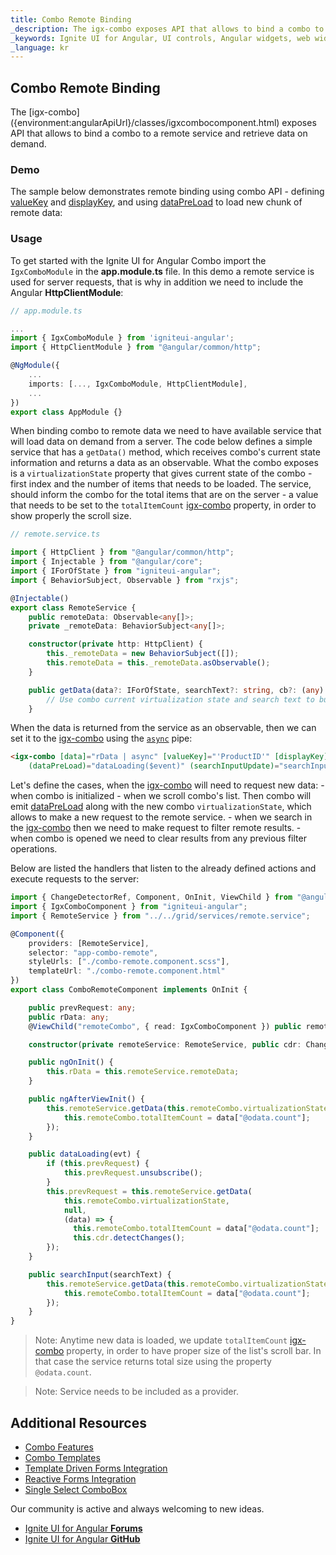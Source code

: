 ```yaml
---
title: Combo Remote Binding
_description: The igx-combo exposes API that allows to bind a combo to a remote service and retrieve data on demand.
_keywords: Ignite UI for Angular, UI controls, Angular widgets, web widgets, UI widgets, Angular, Native Angular Components Suite, Native Angular Controls, Native Angular Components Library, Angular Combo components, Angular Combo controls, Angular Combo Remote Binding
_language: kr
---
```


## Combo Remote Binding
<p class="highlight">
The [igx-combo]({environment:angularApiUrl}/classes/igxcombocomponent.html) exposes API that allows to bind a combo to a remote service and retrieve data on demand.
</p>
<div class="divider"></div>

### Demo
The sample below demonstrates remote binding using combo API - defining [valueKey]({environment:angularApiUrl}/classes/igxcombocomponent.html#valuekey) and [displayKey]({environment:angularApiUrl}/classes/igxcombocomponent.html#displaykey), and using [dataPreLoad]({environment:angularApiUrl}/classes/igxcombocomponent.html#datapreload) to load new chunk of remote data:

<code-view style="height: 400px;"
           data-demos-base-url="{environment:demosBaseUrl}"
           iframe-src="{environment:demosBaseUrl}/lists/combo-remote/" >
</code-view>


### Usage
To get started with the Ignite UI for Angular Combo import the `IgxComboModule` in the **app.module.ts** file. In this demo a remote service is used for server requests, that is why in addition we need to include the Angular **HttpClientModule**:

```typescript
// app.module.ts

...
import { IgxComboModule } from 'igniteui-angular';
import { HttpClientModule } from "@angular/common/http";

@NgModule({
    ...
    imports: [..., IgxComboModule, HttpClientModule],
    ...
})
export class AppModule {}
```

When binding combo to remote data we need to have available service that will load data on demand from a server. The code below defines a simple service that has a `getData()` method, which receives combo's current state information and returns a data as an observable. What the combo exposes is a `virtualizationState` property that gives current state of the combo - first index and the number of items that needs to be loaded.
The service, should inform the combo for the total items that are on the server - a value that needs to be set to the `totalItemCount` [igx-combo]({environment:angularApiUrl}/classes/igxcombocomponent.html) property, in order to show properly the scroll size.

```typescript
// remote.service.ts

import { HttpClient } from "@angular/common/http";
import { Injectable } from "@angular/core";
import { IForOfState } from "igniteui-angular";
import { BehaviorSubject, Observable } from "rxjs";

@Injectable()
export class RemoteService {
    public remoteData: Observable<any[]>;
    private _remoteData: BehaviorSubject<any[]>;

    constructor(private http: HttpClient) {
        this._remoteData = new BehaviorSubject([]);
        this.remoteData = this._remoteData.asObservable();
    }

    public getData(data?: IForOfState, searchText?: string, cb?: (any) => void): any {
        // Use combo current virtualization state and search text to build URL and request the new data.
    }
```

When the data is returned from the service as an observable, then we can set it to the [igx-combo]({environment:angularApiUrl}/classes/igxcombocomponent.html) using the [`async`](https://angular.io/api/common/AsyncPipe) pipe:

```html
<igx-combo [data]="rData | async" [valueKey]="'ProductID'" [displayKey]="'ProductName'"
    (dataPreLoad)="dataLoading($event)" (searchInputUpdate)="searchInput($event)" (opening)="searchInput('')"></igx-combo>
```
Let's define the cases, when the [igx-combo]({environment:angularApiUrl}/classes/igxcombocomponent.html) will need to request new data:
    - when combo is initialized
    - when we scroll combo's list. Then combo will emit [dataPreLoad]({environment:angularApiUrl}/classes/igxcombocomponent.html#datapreload) along with the new combo `virtualizationState`, which allows to make a new request to the remote service.
    - when we search in the [igx-combo]({environment:angularApiUrl}/classes/igxcombocomponent.html) then we need to make request to filter remote results.
    - when combo is opened we need to clear results from any previous filter operations.

Below are listed the handlers that listen to the already defined actions and execute requests to the server:

```typescript
import { ChangeDetectorRef, Component, OnInit, ViewChild } from "@angular/core";
import { IgxComboComponent } from "igniteui-angular";
import { RemoteService } from "../../grid/services/remote.service";

@Component({
    providers: [RemoteService],
    selector: "app-combo-remote",
    styleUrls: ["./combo-remote.component.scss"],
    templateUrl: "./combo-remote.component.html"
})
export class ComboRemoteComponent implements OnInit {

    public prevRequest: any;
    public rData: any;
    @ViewChild("remoteCombo", { read: IgxComboComponent }) public remoteCombo: IgxComboComponent;

    constructor(private remoteService: RemoteService, public cdr: ChangeDetectorRef) { }

    public ngOnInit() {
        this.rData = this.remoteService.remoteData;
    }

    public ngAfterViewInit() {
        this.remoteService.getData(this.remoteCombo.virtualizationState, null, (data) => {
            this.remoteCombo.totalItemCount = data["@odata.count"];
        });
    }

    public dataLoading(evt) {
        if (this.prevRequest) {
            this.prevRequest.unsubscribe();
        }
        this.prevRequest = this.remoteService.getData(
            this.remoteCombo.virtualizationState,
            null,
            (data) => {
              this.remoteCombo.totalItemCount = data["@odata.count"];
              this.cdr.detectChanges();
        });
    }

    public searchInput(searchText) {
        this.remoteService.getData(this.remoteCombo.virtualizationState, searchText, (data) => {
            this.remoteCombo.totalItemCount = data["@odata.count"];
        });
    }
}
```

> Note: Anytime new data is loaded, we update `totalItemCount` [igx-combo]({environment:angularApiUrl}/classes/igxcombocomponent.html) property, in order to have proper size of the list's scroll bar. In that case the service returns total size using the property `@odata.count`.

> Note: Service needs to be included as a provider.

## Additional Resources
<div class="divider--half"></div>

* [Combo Features](combo-features.md)
* [Combo Templates](combo-templates.md)
* [Template Driven Forms Integration](input-group.md)
* [Reactive Forms Integration](angular-reactive-form-validation.md)
* [Single Select ComboBox](simple-combo.md)

Our community is active and always welcoming to new ideas.

* [Ignite UI for Angular **Forums**](https://www.infragistics.com/community/forums/f/ignite-ui-for-angular)
* [Ignite UI for Angular **GitHub**](https://github.com/IgniteUI/igniteui-angular)
